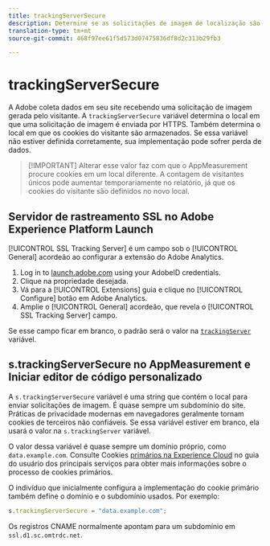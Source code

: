 ```yaml
---
title: trackingServerSecure
description: Determine se as solicitações de imagem de localização são enviadas em páginas HTTPS.
translation-type: tm+mt
source-git-commit: 468f97ee61f5d573d07475836df8d2c313b29fb3

---
```



# trackingServerSecure

A Adobe coleta dados em seu site recebendo uma solicitação de imagem gerada pelo visitante. A `trackingServerSecure` variável determina o local em que uma solicitação de imagem é enviada por HTTPS. Também determina o local em que os cookies do visitante são armazenados. Se essa variável não estiver definida corretamente, sua implementação pode sofrer perda de dados.

> [!IMPORTANT] Alterar esse valor faz com que o AppMeasurement procure cookies em um local diferente. A contagem de visitantes únicos pode aumentar temporariamente no relatório, já que os cookies do visitante são definidos no novo local.

## Servidor de rastreamento SSL no Adobe Experience Platform Launch

[!UICONTROL SSL Tracking Server] é um campo sob o [!UICONTROL General] acordeão ao configurar a extensão do Adobe Analytics.

1. Log in to [launch.adobe.com](https://launch.adobe.com) using your AdobeID credentials.
2. Clique na propriedade desejada.
3. Vá para a [!UICONTROL Extensions] guia e clique no [!UICONTROL Configure] botão em Adobe Analytics.
4. Amplie o [!UICONTROL General] acordeão, que revela o [!UICONTROL SSL Tracking Server] campo.

Se esse campo ficar em branco, o padrão será o valor na [`trackingServer`](trackingserver.md) variável.

## s.trackingServerSecure no AppMeasurement e Iniciar editor de código personalizado

A `s.trackingServerSecure` variável é uma string que contém o local para enviar solicitações de imagem. É quase sempre um subdomínio do site. Práticas de privacidade modernas em navegadores geralmente tornam cookies de terceiros não confiáveis. Se essa variável estiver em branco, ela usará o valor na `s.trackingServer` variável.

O valor dessa variável é quase sempre um domínio próprio, como `data.example.com`. Consulte Cookies [primários na Experience Cloud](https://docs.adobe.com/content/help/en/core-services/interface/ec-cookies/cookies-first-party.html) no guia do usuário dos principais serviços para obter mais informações sobre o processo de cookies primários.

O indivíduo que inicialmente configura a implementação do cookie primário também define o domínio e o subdomínio usados. Por exemplo:

```js
s.trackingServerSecure = "data.example.com";
```

Os registros CNAME normalmente apontam para um subdomínio em `ssl.d1.sc.omtrdc.net`.
